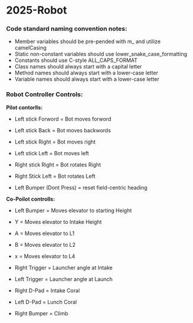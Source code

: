 # 2025-Robot

### Code standard naming convention notes:
* Member variables should be pre-pended with m_ and utilize camelCasing
* Static non-constant variables should use lower_snake_case_formatting
* Constants should use C-style ALL_CAPS_FORMAT
* Class names should always start with a capital letter
* Method names should always start with a lower-case letter
* Variable names should always start with a lower-case letter

### Robot Controller Controls:
**Pilot contorlls:**
* Left stick Forword = Bot moves forword
* Left stick Back = Bot moves backwords
* Left stick Right = Bot moves right
* Left stick Left = Bot moves left

* Right stick Right = Bot rotates Right
* Right Stick Left = Bot rotates Left

* Left Bumper (Dont Press) = reset field-centric heading

**Co-Poilot controlls:**
* Left Bumper = Moves elevator to starting Height
* Y = Moves elevator to Intake Height
* A = Moves elevator to L1
* B = Moves elevator to L2

* x = Moves elevator to L4

* Right Trigger = Launcher angle at Intake
* Left Trigger = Launcher angle at Launch

* Right D-Pad = Intake Coral
* Left D-Pad = Lunch Coral

* Right Bumper = Climb
